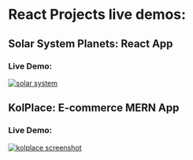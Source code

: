 # React Projects live demos: 

## Solar System Planets: React App

### Live Demo: 
[<img alt="solar system" src="https://i.ibb.co/3N3DK9y/Screenshot-2024-01-16-at-00-15-56-Solar-System-Planets.png"/>](https://planets-sl.netlify.app/)


## KolPlace: E-commerce MERN App

### Live Demo: 

[<img alt="kolplace screenshot" src="https://i.ibb.co/x2tSzXB/Screenshot-2023-12-11-at-01-41-18-Kol-Place-Your-Shopping-Place.png"/>](https://kolplace.netlify.app/)
